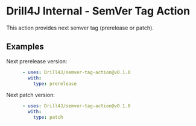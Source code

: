 # Drill4J Internal - SemVer Tag Action

This action provides next semver tag (prerelease or patch).

## Examples

Next prerelease version:
```yaml
      - uses: Drill4J/semver-tag-action@v0.1.0
        with:
          type: prerelease
```

Next patch version:
```yaml
      - uses: Drill4J/semver-tag-action@v0.1.0
        with:
          type: patch
```
